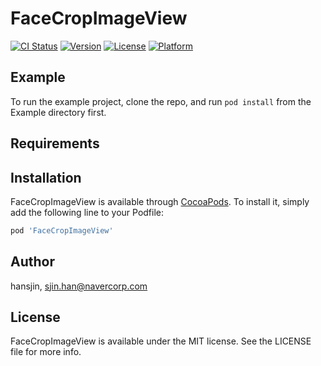 # FaceCropImageView

[![CI Status](https://img.shields.io/travis/hansjin/FaceCropImageView.svg?style=flat)](https://travis-ci.org/hansjin/FaceCropImageView)
[![Version](https://img.shields.io/cocoapods/v/FaceCropImageView.svg?style=flat)](https://cocoapods.org/pods/FaceCropImageView)
[![License](https://img.shields.io/cocoapods/l/FaceCropImageView.svg?style=flat)](https://cocoapods.org/pods/FaceCropImageView)
[![Platform](https://img.shields.io/cocoapods/p/FaceCropImageView.svg?style=flat)](https://cocoapods.org/pods/FaceCropImageView)

## Example

To run the example project, clone the repo, and run `pod install` from the Example directory first.

## Requirements

## Installation

FaceCropImageView is available through [CocoaPods](https://cocoapods.org). To install
it, simply add the following line to your Podfile:

```ruby
pod 'FaceCropImageView'
```

## Author

hansjin, sjin.han@navercorp.com

## License

FaceCropImageView is available under the MIT license. See the LICENSE file for more info.
